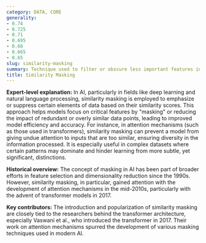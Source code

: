 ```yaml
---
category: DATA, CORE
generality:
- 0.74
- 0.725
- 0.71
- 0.695
- 0.68
- 0.665
- 0.65
slug: similarity-masking
summary: Technique used to filter or obscure less important features in data based on their similarity to other features, enhancing the focus on distinct or more relevant aspects for tasks like ML or pattern recognition.
title: Similarity Masking
---
```


**Expert-level explanation:** In AI, particularly in fields like deep learning and natural language processing, similarity masking is employed to emphasize or suppress certain elements of data based on their similarity scores. This approach helps models focus on critical features by "masking" or reducing the impact of redundant or overly similar data points, leading to improved model efficiency and accuracy. For instance, in attention mechanisms (such as those used in transformers), similarity masking can prevent a model from giving undue attention to inputs that are too similar, ensuring diversity in the information processed. It is especially useful in complex datasets where certain patterns may dominate and hinder learning from more subtle, yet significant, distinctions.

**Historical overview:** The concept of masking in AI has been part of broader efforts in feature selection and dimensionality reduction since the 1990s. However, similarity masking, in particular, gained attention with the development of attention mechanisms in the mid-2010s, particularly with the advent of transformer models in 2017.

**Key contributors:** The introduction and popularization of similarity masking are closely tied to the researchers behind the transformer architecture, especially Vaswani et al., who introduced the transformer in 2017. Their work on attention mechanisms spurred the development of various masking techniques used in modern AI.